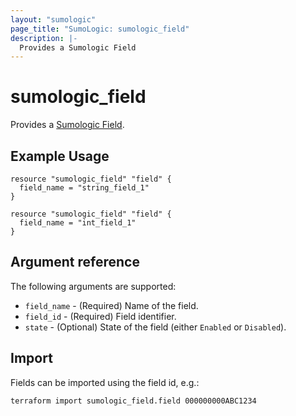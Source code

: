 ```yaml
---
layout: "sumologic"
page_title: "SumoLogic: sumologic_field"
description: |-
  Provides a Sumologic Field
---
```


# sumologic_field
Provides a [Sumologic Field][1].

## Example Usage
```hcl
resource "sumologic_field" "field" {
  field_name = "string_field_1"
}

resource "sumologic_field" "field" {
  field_name = "int_field_1"
}
```

## Argument reference

The following arguments are supported:

- `field_name` - (Required)  Name of the field.
- `field_id` - (Required) Field identifier.
- `state` - (Optional) State of the field (either `Enabled` or `Disabled`).

## Import
Fields can be imported using the field id, e.g.:

```hcl
terraform import sumologic_field.field 000000000ABC1234
```

[1]: https://help.sumologic.com/Manage/Fields

